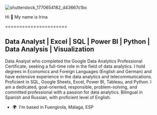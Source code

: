 
![shutterstock_1770654182_d43667c1bc](https://github.com/user-attachments/assets/dd9e1fef-4ccb-4f07-89e0-aa2fb59d9481)



Hi 👋 My name is Irina

======================

Data Analyst | Excel | SQL | Power BI | Python | Data Analysis | Visualization
------------------------------------------------------------------------------

Data Analyst who completed the Google Data Analytics Professional Certificate, seeking a full-time role in the field of data analytics. I hold degrees in Economics and Foreign Languages (English and German) and have extensive experience in the data analytics and telecommunications. Proficient in SQL, Google Sheets, Excel, Power BI, Tableau, and Python. I am a dedicated, goal-oriented, responsible, problem-solving, and committed professional with a passion for data analytics. Bilingual in Spanish and Russian, with proficient level of English.

* 🌍  I'm based in Fuengirola, Málaga, ESP
